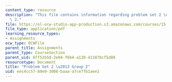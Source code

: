 ```yaml
---
content_type: resource
description: "This file contains information regarding problem set 2 \u2013 group\
  \ 2."
file: https://ol-ocw-studio-app-production.s3.amazonaws.com/courses/15-053-optimization-methods-in-management-science-spring-2013/eec4cc5780e93008baaaa7ce7fb1aee1_MIT15_053S13_ps2-2.pdf
file_type: application/pdf
learning_resource_types:
- Assignments
ocw_type: OCWFile
parent_title: Assignments
parent_type: CourseSection
parent_uid: 6ff52b58-2e04-f6b4-a130-411870cf5d80
resourcetype: Document
title: "Problem Set 2 \u2013 Group 2"
uid: eec4cc57-80e9-3008-baaa-a7ce7fb1aee1
---
```

